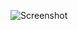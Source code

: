 ![Screenshot](https://raw.githubusercontent.com/Cryakl/Ultimate-RAT-Collection/refs/heads/main/Bifrost/Bifrost%201.2d%20-%20PT%20BR/Screenshot.png)
